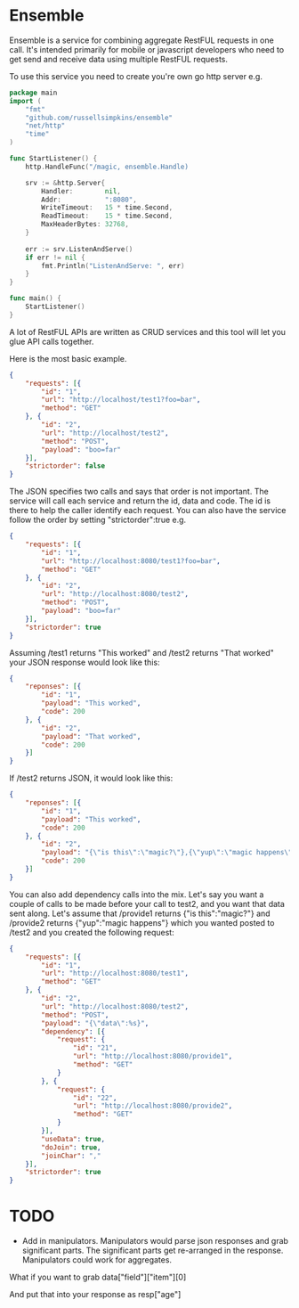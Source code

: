 Ensemble
==========
Ensemble is a service for combining aggregate RestFUL requests in one call. It's intended primarily for mobile or javascript developers who need to get send and receive data using multiple RestFUL requests.

To use this service you need to create you're own go http server e.g.

```go
package main
import (
	"fmt"
	"github.com/russellsimpkins/ensemble"
	"net/http"
	"time"
)

func StartListener() {
	http.HandleFunc("/magic, ensemble.Handle)

	srv := &http.Server{
		Handler:        nil,
		Addr:           ":8080",
		WriteTimeout:   15 * time.Second,
		ReadTimeout:    15 * time.Second,
		MaxHeaderBytes: 32768,
	}
	
	err := srv.ListenAndServe()	
	if err != nil {
		fmt.Println("ListenAndServe: ", err)
	}
}

func main() {
	StartListener()
}
```

A lot of RestFUL APIs are written as CRUD services and this tool will let you glue API calls together.

Here is the most basic example.
```json
{
    "requests": [{
        "id": "1",
        "url": "http://localhost/test1?foo=bar",
        "method": "GET"
    }, {
        "id": "2",
        "url": "http://localhost/test2",
        "method": "POST",
        "payload": "boo=far"
    }],
    "strictorder": false
}
```
The JSON specifies two calls and says that order is not important. The service will call each service and return the id, data and code. The id is there to help the caller identify each request. You can also have the service follow the order by setting "strictorder":true e.g.

```json
{
    "requests": [{
        "id": "1",
        "url": "http://localhost:8080/test1?foo=bar",
        "method": "GET"
    }, {
        "id": "2",
        "url": "http://localhost:8080/test2",
        "method": "POST",
        "payload": "boo=far"
    }],
    "strictorder": true
}
```

Assuming /test1 returns "This worked" and /test2 returns "That worked" your JSON response would look like this:
```json
{
    "reponses": [{
        "id": "1",
        "payload": "This worked",
        "code": 200
    }, {
        "id": "2",
        "payload": "That worked",
        "code": 200
    }]
}
```
If /test2 returns JSON, it would look like this:  
```json
{
    "reponses": [{
        "id": "1",
        "payload": "This worked",
        "code": 200
    }, {
        "id": "2",
        "payload": "{\"is this\":\"magic?\"},{\"yup\":\"magic happens\"}",,
        "code": 200
    }]
}
```
You can also add dependency calls into the mix. Let's say you want a couple of calls to be made before your call to test2, and you want that data sent along. Let's assume that /provide1 returns {"is this":"magic?"} and /provide2 returns {"yup":"magic happens"} which you wanted posted to /test2 and you created the following request:
```json
{
    "requests": [{
        "id": "1",
        "url": "http://localhost:8080/test1",
        "method": "GET"
    }, {
        "id": "2",
        "url": "http://localhost:8080/test2",
        "method": "POST",
        "payload": "{\"data\":%s}",
        "dependency": [{
            "request": {
                "id": "21",
                "url": "http://localhost:8080/provide1",
                "method": "GET"
            }
        }, {
            "request": {
                "id": "22",
                "url": "http://localhost:8080/provide2",
                "method": "GET"
            }
        }],
        "useData": true,
        "doJoin": true,
        "joinChar": ","
    }],
    "strictorder": true
}
```
TODO
==========
- Add in manipulators. Manipulators would parse json responses and grab significant parts. The significant parts get re-arranged in the response. Manipulators could work for aggregates. 

What if you want to grab data["field"]["item"][0]

And put that into your response as resp["age"]